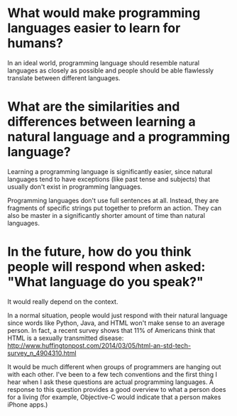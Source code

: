 # What would make programming languages easier to learn for humans?

In an ideal world, programming language should resemble natural languages as closely as possible and people should be able flawlessly translate between different languages.

# What are the similarities and differences between learning a natural language and a programming language?

Learning a programming language is significantly easier, since natural languages tend to have exceptions (like past tense and subjects) that usually don't exist in programming languages.

Programming languages don't use full sentences at all. Instead, they are fragments of specific strings put together to preform an action. They can also be master in a significantly shorter amount of time than natural languages.

# In the future, how do you think people will respond when asked: "What language do you speak?"

It would really depend on the context.

In a normal situation, people would just respond with their natural language since words like Python, Java, and HTML won't make sense to an average person. In fact, a recent survey shows that 11% of Americans think that HTML is a sexually transmitted disease: http://www.huffingtonpost.com/2014/03/05/html-an-std-tech-survey_n_4904310.html

It would be much different when groups of programmers are hanging out with each other. I've been to a few tech conventions and the first thing I hear when I ask these questions are actual programming languages. A response to this question provides a good overview to what a person does for a living (for example, Objective-C would indicate that a person makes iPhone apps.)
